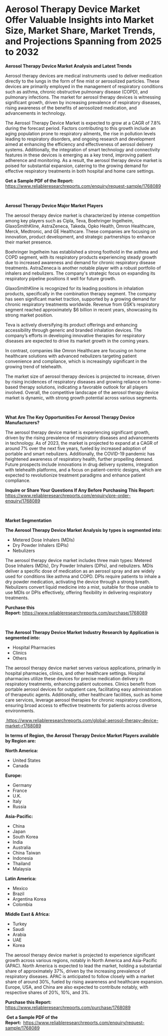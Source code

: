 <p><h1>Aerosol Therapy Device Market Offer Valuable Insights into Market Size, Market Share, Market Trends, and Projections Spanning from 2025 to 2032</h1></p><p><strong>Aerosol Therapy Device Market Analysis and Latest Trends</strong></p>
<p><p>Aerosol therapy devices are medical instruments used to deliver medication directly to the lungs in the form of fine mist or aerosolized particles. These devices are primarily employed in the management of respiratory conditions such as asthma, chronic obstructive pulmonary disease (COPD), and pulmonary infections. The market for aerosol therapy devices is witnessing significant growth, driven by increasing prevalence of respiratory diseases, rising awareness of the benefits of aerosolized medication, and advancements in technology.</p><p>The Aerosol Therapy Device Market is expected to grow at a CAGR of 7.8% during the forecast period. Factors contributing to this growth include an aging population prone to respiratory ailments, the rise in pollution levels leading to respiratory disorders, and ongoing research and development aimed at enhancing the efficiency and effectiveness of aerosol delivery systems. Additionally, the integration of smart technology and connectivity features in these devices is emerging as a key trend, improving patient adherence and monitoring. As a result, the aerosol therapy device market is poised for substantial expansion, catering to the growing demand for effective respiratory treatments in both hospital and home care settings.</p></p>
<p><strong>Get a Sample PDF of the Report:&nbsp;</strong> <a href="https://www.reliableresearchreports.com/enquiry/request-sample/1768089?utm_campaign=2788&utm_medium=2&utm_source=Github&utm_content=ia&utm_term=14042025&utm_id=aerosol-therapy-device">https://www.reliableresearchreports.com/enquiry/request-sample/1768089</a></p>
<p>&nbsp;</p>
<p><strong>Aerosol Therapy Device Major Market Players</strong></p>
<p><p>The aerosol therapy device market is characterized by intense competition among key players such as Cipla, Teva, Boehringer Ingelheim, GlaxoSmithKline, AstraZeneca, Takeda, Opko Health, Omron Healthcare, Merck, Medtronic, and GE Healthcare. These companies are focusing on innovation, product development, and strategic partnerships to enhance their market presence.</p><p>Boehringer Ingelheim has established a strong foothold in the asthma and COPD segment, with its respiratory products experiencing steady growth due to increased awareness and demand for chronic respiratory disease treatments. AstraZeneca is another notable player with a robust portfolio of inhalers and nebulizers. The company's strategic focus on expanding its respiratory pipeline positions it well for future growth.</p><p>GlaxoSmithKline is recognized for its leading positions in inhalation products, specifically in the combination therapy segment. The company has seen significant market traction, supported by a growing demand for chronic respiratory treatments worldwide. Revenue from GSK’s respiratory segment reached approximately $6 billion in recent years, showcasing its strong market position.</p><p>Teva is actively diversifying its product offerings and enhancing accessibility through generic and branded inhalation devices. The company’s efforts in developing innovative therapies for respiratory diseases are expected to drive its market growth in the coming years.</p><p>In contrast, companies like Omron Healthcare are focusing on home healthcare solutions with advanced nebulizers targeting patient convenience and compliance, which is increasingly significant in the growing trend of telehealth.</p><p>The market size of aerosol therapy devices is projected to increase, driven by rising incidences of respiratory diseases and growing reliance on home-based therapy solutions, indicating a favorable outlook for all players involved. Overall, the competitive landscape of the aerosol therapy device market is dynamic, with strong growth potential across various segments.</p></p>
<p>&nbsp;</p>
<p><strong>What Are The Key Opportunities For Aerosol Therapy Device Manufacturers?</strong></p>
<p><p>The aerosol therapy device market is experiencing significant growth, driven by the rising prevalence of respiratory diseases and advancements in technology. As of 2023, the market is projected to expand at a CAGR of around 7% over the next five years, fueled by increased adoption of portable and smart nebulizers. Additionally, the COVID-19 pandemic has heightened awareness of respiratory health, further propelling demand. Future prospects include innovations in drug delivery systems, integration with telehealth platforms, and a focus on patient-centric designs, which are expected to revolutionize treatment paradigms and enhance patient compliance.</p></p>
<p><strong>Inquire or Share Your Questions If Any Before Purchasing This Report:</strong> <a href="https://www.reliableresearchreports.com/enquiry/pre-order-enquiry/1768089?utm_campaign=2788&utm_medium=2&utm_source=Github&utm_content=ia&utm_term=14042025&utm_id=aerosol-therapy-device">https://www.reliableresearchreports.com/enquiry/pre-order-enquiry/1768089</a></p>
<p>&nbsp;</p>
<p><strong>Market Segmentation</strong></p>
<p><strong>The Aerosol Therapy Device Market Analysis by types is segmented into:</strong></p>
<p><ul><li>Metered Dose Inhalers (MDIs)</li><li>Dry Powder Inhalers (DPIs)</li><li>Nebulizers</li></ul></p>
<p><p>The aerosol therapy device market includes three main types: Metered Dose Inhalers (MDIs), Dry Powder Inhalers (DPIs), and nebulizers. MDIs deliver a specific dose of medication as an aerosol spray and are widely used for conditions like asthma and COPD. DPIs require patients to inhale a dry powder medication, activating the device through a strong breath. Nebulizers convert liquid medicine into a mist, suitable for those unable to use MDIs or DPIs effectively, offering flexibility in delivering respiratory treatments.</p></p>
<p><strong>Purchase this Report:&nbsp;</strong><a href="https://www.reliableresearchreports.com/purchase/1768089?utm_campaign=2788&utm_medium=2&utm_source=Github&utm_content=ia&utm_term=14042025&utm_id=aerosol-therapy-device">https://www.reliableresearchreports.com/purchase/1768089</a></p>
<p>&nbsp;</p>
<p><strong>The Aerosol Therapy Device Market Industry Research by Application is segmented into:</strong></p>
<p><ul><li>Hospital Pharmacies</li><li>Clinics</li><li>Others</li></ul></p>
<p><p>The aerosol therapy device market serves various applications, primarily in hospital pharmacies, clinics, and other healthcare settings. Hospital pharmacies utilize these devices for precise medication delivery in respiratory treatments, enhancing patient outcomes. Clinics benefit from portable aerosol devices for outpatient care, facilitating easy administration of therapeutic agents. Additionally, other healthcare facilities, such as home care services, leverage aerosol therapies for chronic respiratory conditions, ensuring broad access to effective treatments for patients across diverse environments.</p></p>
<p><a href="https://www.reliableresearchreports.com/global-aerosol-therapy-device-market-r1768089?utm_campaign=2788&utm_medium=2&utm_source=Github&utm_content=ia&utm_term=14042025&utm_id=aerosol-therapy-device">&nbsp;https://www.reliableresearchreports.com/global-aerosol-therapy-device-market-r1768089</a></p>
<p><strong>In terms of Region, the Aerosol Therapy Device Market Players available by Region are:</strong></p>
<p>
    <p> <strong> North America: </strong>
        <ul>
            <li>United States</li>
            <li>Canada</li>
        </ul>
        </p> 
    <p> <strong> Europe: </strong>
        <ul>
            <li>Germany</li>
            <li>France</li>
            <li>U.K.</li>
            <li>Italy</li>
            <li>Russia</li>
        </ul>
        </p> 
    <p> <strong> Asia-Pacific: </strong>
        <ul>
            <li>China</li>
            <li>Japan</li>
            <li>South Korea</li>
            <li>India</li>
            <li>Australia</li>
            <li>China Taiwan</li>
            <li>Indonesia</li>
            <li>Thailand</li>
            <li>Malaysia</li>
        </ul>
        </p> 
    <p> <strong> Latin America: </strong>
        <ul>
            <li>Mexico</li>
            <li>Brazil</li>
            <li>Argentina Korea</li>
            <li>Colombia</li>
        </ul>
        </p> 
    <p> <strong> Middle East & Africa: </strong>
        <ul>
            <li>Turkey</li>
            <li>Saudi</li>
            <li>Arabia</li>
            <li>UAE</li>
            <li>Korea</li>
        </ul>
    </p>
    </p>
<p><p>The aerosol therapy device market is projected to experience significant growth across various regions, notably in North America and Asia-Pacific (APAC). North America is expected to lead the market, holding a substantial share of approximately 37%, driven by the increasing prevalence of respiratory diseases. APAC is anticipated to follow closely with a market share of around 30%, fueled by rising awareness and healthcare expansion. Europe, USA, and China are also expected to contribute notably, with respective shares of 20%, 10%, and 3%.</p></p>
<p><strong>Purchase this Report: </strong><a href="https://www.reliableresearchreports.com/purchase/1768089?utm_campaign=2788&utm_medium=2&utm_source=Github&utm_content=ia&utm_term=14042025&utm_id=aerosol-therapy-device">https://www.reliableresearchreports.com/purchase/1768089</a></p>
<p>&nbsp;<strong>Get a Sample PDF of the Report:&nbsp;&nbsp;</strong><a href="https://www.reliableresearchreports.com/enquiry/request-sample/1768089?utm_campaign=2788&utm_medium=2&utm_source=Github&utm_content=ia&utm_term=14042025&utm_id=aerosol-therapy-device">https://www.reliableresearchreports.com/enquiry/request-sample/1768089</a></p>
<p><strong></strong></p>
<p><p></p><p></p><p></p></p>